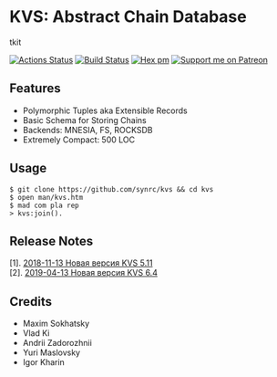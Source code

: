 KVS: Abstract Chain Database
============================

tkit

[![Actions Status](https://github.com/synrc/kvs/workflows/mix/badge.svg)](https://github.com/synrc/kvs/actions)
[![Build Status](https://travis-ci.com/synrc/kvs.svg?branch=master)](https://travis-ci.com/synrc/kvs)
[![Hex pm](http://img.shields.io/hexpm/v/kvs.svg?style=flat)](https://hex.pm/packages/kvs)
[![Support me on Patreon](https://img.shields.io/endpoint.svg?url=https%3A%2F%2Fshieldsio-patreon.vercel.app%2Fapi%3Fusername%3D5HT%26type%3Dpatrons&style=flat)](https://patreon.com/5HT)

Features
--------

* Polymorphic Tuples aka Extensible Records
* Basic Schema for Storing Chains
* Backends: MNESIA, FS, ROCKSDB
* Extremely Compact: 500 LOC

Usage
-----

```
$ git clone https://github.com/synrc/kvs && cd kvs
$ open man/kvs.htm
$ mad com pla rep
> kvs:join().
```

Release Notes
-------------

[1]. <a href="https://tonpa.guru/stream/2018/2018-11-13%20Новая%20версия%20KVS.htm">2018-11-13 Новая версия KVS 5.11</a><br>
[2]. <a href="https://tonpa.guru/stream/2019/2019-04-13%20Новая%20версия%20KVS.htm">2019-04-13 Новая версия KVS 6.4</a>

Credits
-------

* Maxim Sokhatsky
* Vlad Ki
* Andrii Zadorozhnii
* Yuri Maslovsky
* Igor Kharin
